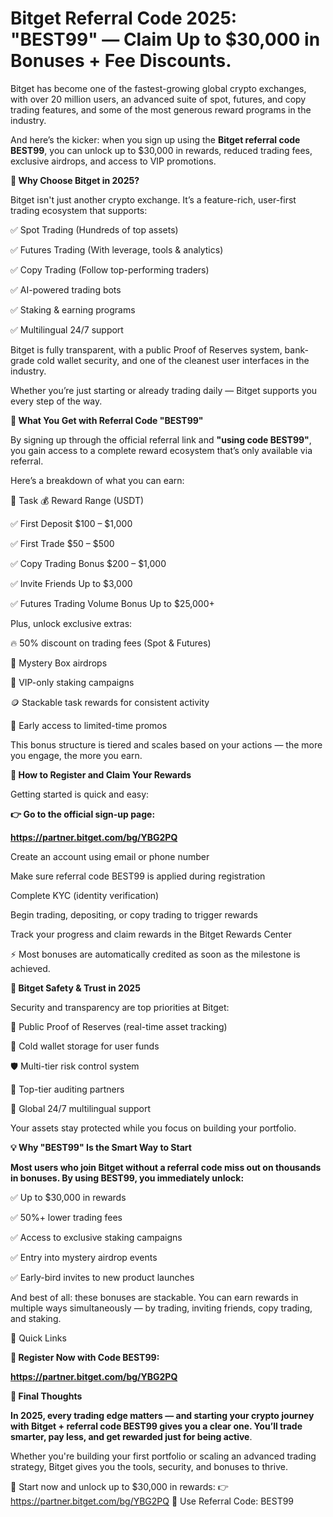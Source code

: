 # Bitget Referral Code 2025: "BEST99" — Claim Up to $30,000 in Bonuses + Fee Discounts.

Bitget has become one of the fastest-growing global crypto exchanges, with over 20 million users, an advanced suite of spot, futures, and copy trading features, and some of the most generous reward programs in the industry.

And here’s the kicker: when you sign up using the **Bitget referral code BEST99**, you can unlock up to $30,000 in rewards, reduced trading fees, exclusive airdrops, and access to VIP promotions.

**🌟 Why Choose Bitget in 2025?**

Bitget isn't just another crypto exchange. It’s a feature-rich, user-first trading ecosystem that supports:

✅ Spot Trading (Hundreds of top assets)

✅ Futures Trading (With leverage, tools & analytics)

✅ Copy Trading (Follow top-performing traders)

✅ AI-powered trading bots

✅ Staking & earning programs

✅ Multilingual 24/7 support

Bitget is fully transparent, with a public Proof of Reserves system, bank-grade cold wallet security, and one of the cleanest user interfaces in the industry.

Whether you’re just starting or already trading daily — Bitget supports you every step of the way.

**🎁 What You Get with Referral Code "BEST99"**

By signing up through the official referral link and **"using code BEST99"**, you gain access to a complete reward ecosystem that’s only available via referral.

Here’s a breakdown of what you can earn:

🚀 Task	💰 Reward Range (USDT)

✅ First Deposit	$100 – $1,000

✅ First Trade	$50 – $500

✅ Copy Trading Bonus	$200 – $1,000

✅ Invite Friends	Up to $3,000

✅ Futures Trading Volume Bonus	Up to $25,000+

Plus, unlock exclusive extras:

🔥 50% discount on trading fees (Spot & Futures)

🎁 Mystery Box airdrops

🧠 VIP-only staking campaigns

🪙 Stackable task rewards for consistent activity

🎯 Early access to limited-time promos

This bonus structure is tiered and scales based on your actions — the more you engage, the more you earn.

**📝 How to Register and Claim Your Rewards**

Getting started is quick and easy:

**👉 Go to the official sign-up page:**

**https://partner.bitget.com/bg/YBG2PQ**

Create an account using email or phone number

Make sure referral code BEST99 is applied during registration

Complete KYC (identity verification)

Begin trading, depositing, or copy trading to trigger rewards

Track your progress and claim rewards in the Bitget Rewards Center

⚡ Most bonuses are automatically credited as soon as the milestone is achieved.

**🔐 Bitget Safety & Trust in 2025**

Security and transparency are top priorities at Bitget:

🧾 Public Proof of Reserves (real-time asset tracking)

🔐 Cold wallet storage for user funds

🛡️ Multi-tier risk control system

🧠 Top-tier auditing partners

💬 Global 24/7 multilingual support

Your assets stay protected while you focus on building your portfolio.

**💡 Why "BEST99" Is the Smart Way to Start**

**Most users who join Bitget without a referral code miss out on thousands in bonuses. By using BEST99, you immediately unlock:**

✅ Up to $30,000 in rewards

✅ 50%+ lower trading fees

✅ Access to exclusive staking campaigns

✅ Entry into mystery airdrop events

✅ Early-bird invites to new product launches

And best of all: these bonuses are stackable. You can earn rewards in multiple ways simultaneously — by trading, inviting friends, copy trading, and staking.

📌 Quick Links

**🔗 Register Now with Code BEST99:**

**https://partner.bitget.com/bg/YBG2PQ**

**🧠 Final Thoughts**

**In 2025, every trading edge matters — and starting your crypto journey with Bitget + referral code BEST99 gives you a clear one. You’ll trade smarter, pay less, and get rewarded just for being active**.

Whether you're building your first portfolio or scaling an advanced trading strategy, Bitget gives you the tools, security, and bonuses to thrive.

🎁 Start now and unlock up to $30,000 in rewards:
👉 https://partner.bitget.com/bg/YBG2PQ
🔑 Use Referral Code: BEST99

